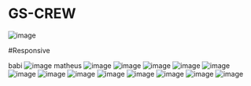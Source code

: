 # GS-CREW
![image](https://github.com/Gabronx/GS-CREW/assets/102370008/39eccedc-e219-4242-b4ec-9973079df605)

#Responsive

babi
![image](https://github.com/Gabronx/GS-CREW/assets/102370008/1a047f8a-45e6-42d8-b6f4-a671dcce3a89)
matheus
![image](https://github.com/Gabronx/GS-CREW/assets/102370008/6da8308e-224c-4883-965b-fe03fed92cc5)
![image](https://github.com/Gabronx/GS-CREW/assets/102370008/69c4f5c0-abc1-4289-ae18-62e6cae699a7)
![image](https://github.com/Gabronx/GS-CREW/assets/102370008/d1e90541-ae7b-4ca3-b34c-b9e410ac6e82)
![image](https://github.com/Gabronx/GS-CREW/assets/102370008/4ea04a01-c0b0-4edd-8a52-04ee4da51fe9)
![image](https://github.com/Gabronx/GS-CREW/assets/102370008/b75c8e52-098f-4f2b-bc20-698e8c03942f)
![image](https://github.com/Gabronx/GS-CREW/assets/102370008/f3745962-36a5-4923-a4f9-e1086d2eca4f)
![image](https://github.com/Gabronx/GS-CREW/assets/102370008/7eb7cb66-87bb-41e0-8423-96d23f52aba5)
![image](https://github.com/Gabronx/GS-CREW/assets/102370008/21b23856-d93e-4313-be23-46637d127344)
![image](https://github.com/Gabronx/GS-CREW/assets/102370008/dc222b0c-436e-4475-bd90-c67f3864e0e4)
![image](https://github.com/Gabronx/GS-CREW/assets/102370008/e02bfe5b-c678-458f-a9c3-1f7753779816)
![image](https://github.com/Gabronx/GS-CREW/assets/102370008/28fa5616-bd6f-4d8b-bf5f-38f34216b24c)
![image](https://github.com/Gabronx/GS-CREW/assets/102370008/73ce555e-6b9a-4711-a756-4d59c8f566fa)
![image](https://github.com/Gabronx/GS-CREW/assets/102370008/e5343930-ef93-4cc1-b6a6-64e5206c6dad)


